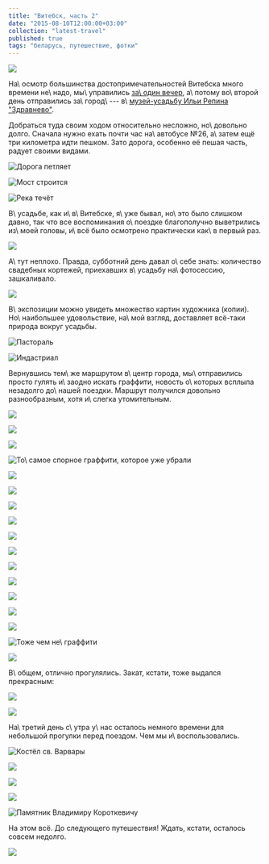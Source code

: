 ```yaml
---
title: "Витебск, часть 2"
date: "2015-08-10T12:00:00+03:00"
collection: "latest-travel"
published: true
tags: "беларусь, путешествие, фотки"
---
```


![](/images/travel/2015-07-vitebsk/vitebsk-cover-2.jpg)

На\ осмотр большинства достопримечательностей Витебска много времени не\ надо, мы\ управились [за\ один вечер][part-1],
а\ потому во\ второй день отправились за\ город\ --- в\ [музей-усадьбу Ильи Репина "Здравнево"][zdravnevo].

<!--more-->

Добраться туда своим ходом относительно несложно, но\ довольно долго. Сначала нужно ехать почти час на\ автобусе №26,
а\ затем ещё три километра идти пешком. Зато дорога, особенно её пешая часть, радует своими видами.

![Дорога петляет](/images/travel/2015-07-vitebsk/vitebsk-zdravnevo-road-1.jpg)

![Мост строится](/images/travel/2015-07-vitebsk/vitebsk-zdravnevo-road-2.jpg)

![Река течёт](/images/travel/2015-07-vitebsk/vitebsk-zdravnevo-road-1.jpg)

В\ усадьбе, как и\ в\ Витебске, я\ уже бывал, но\ это было слишком давно, так что все воспоминания о\ поездке
благополучно выветрились из\ моей головы, и\ всё было осмотрено практически как\ в первый раз.

![](/images/travel/2015-07-vitebsk/vitebsk-zdravnevo-1.jpg)

А\ тут неплохо. Правда, субботний день давал о\ себе знать: количество свадебных кортежей, приехавших в\ усадьбу
на\ фотосессию, зашкаливало.

![](/images/travel/2015-07-vitebsk/vitebsk-zdravnevo-2.jpg)

В\ экспозиции можно увидеть множество картин художника (копии). Но\ наибольшее удовольствие, на\ мой взгляд, доставляет
всё-таки природа вокруг усадьбы.

![Пастораль](/images/travel/2015-07-vitebsk/vitebsk-zdravnevo-road-4.jpg)

![Индастриал](/images/travel/2015-07-vitebsk/vitebsk-zdravnevo-road-5.jpg)

Вернувшись тем\ же маршрутом в\ центр города, мы\ отправились просто гулять и\ заодно искать граффити, новость
о\ которых всплыла незадолго до\ нашей поездки. Маршрут получился довольно разнообразным, хотя и\ слегка утомительным.

![](/images/travel/2015-07-vitebsk/vitebsk-walk-1.jpg)

![](/images/travel/2015-07-vitebsk/vitebsk-walk-2.jpg)

![](/images/travel/2015-07-vitebsk/vitebsk-walk-3.jpg)

![То\ самое спорное граффити, которое уже убрали](/images/travel/2015-07-vitebsk/vitebsk-walk-4.jpg)

![](/images/travel/2015-07-vitebsk/vitebsk-walk-5.jpg)

![](/images/travel/2015-07-vitebsk/vitebsk-walk-6.jpg)

![](/images/travel/2015-07-vitebsk/vitebsk-walk-7.jpg)

![](/images/travel/2015-07-vitebsk/vitebsk-walk-8.jpg)

![](/images/travel/2015-07-vitebsk/vitebsk-walk-9.jpg)

![](/images/travel/2015-07-vitebsk/vitebsk-walk-10.jpg)

![](/images/travel/2015-07-vitebsk/vitebsk-walk-11.jpg)

![](/images/travel/2015-07-vitebsk/vitebsk-walk-12.jpg)

![](/images/travel/2015-07-vitebsk/vitebsk-walk-13.jpg)

![](/images/travel/2015-07-vitebsk/vitebsk-walk-14.jpg)

![](/images/travel/2015-07-vitebsk/vitebsk-walk-15.jpg)

![Тоже чем не\ граффити](/images/travel/2015-07-vitebsk/vitebsk-walk-16.jpg)

![](/images/travel/2015-07-vitebsk/vitebsk-walk-17.jpg)

В\ общем, отлично прогулялись. Закат, кстати, тоже выдался прекрасным:

![](/images/travel/2015-07-vitebsk/vitebsk-sunset-1.jpg)

![](/images/travel/2015-07-vitebsk/vitebsk-sunset-2.jpg)

На\ третий день с\ утра у\ нас осталось немного времени для небольшой прогулки перед поездом. Чем мы и\ воспользовались.

![Костёл св. Варвары](/images/travel/2015-07-vitebsk/vitebsk-varvara-1.jpg)

![](/images/travel/2015-07-vitebsk/vitebsk-varvara-2.jpg)

![](/images/travel/2015-07-vitebsk/vitebsk-house.jpg)

![](/images/travel/2015-07-vitebsk/vitebsk-fence-graffiti.jpg)

![Памятник Владимиру Короткевичу](/images/travel/2015-07-vitebsk/vitebsk-karatkevich.jpg)

На этом всё. До следующего путешествия! Ждать, кстати, осталось совсем недолго.

![](/images/travel/2015-07-vitebsk/vitebsk-end.jpg)

[part-1]: /post/vitebsk-1/
[zdravnevo]: http://zdravnevo.by/
